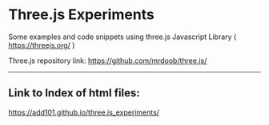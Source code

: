 # Three.js Experiments

Some examples and code snippets using three.js Javascript Library ( https://threejs.org/ ) 

Three.js repository link: https://github.com/mrdoob/three.js/

----------------------------------------------------------------

## Link to Index of html files:

https://add101.github.io/three.js_experiments/
